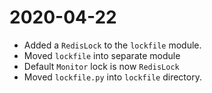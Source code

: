 # 2020-04-22
* Added a `RedisLock` to the `lockfile` module.
* Moved `lockfile` into separate module
* Default `Monitor` lock is now `RedisLock`
* Moved `lockfile.py` into `lockfile` directory.
